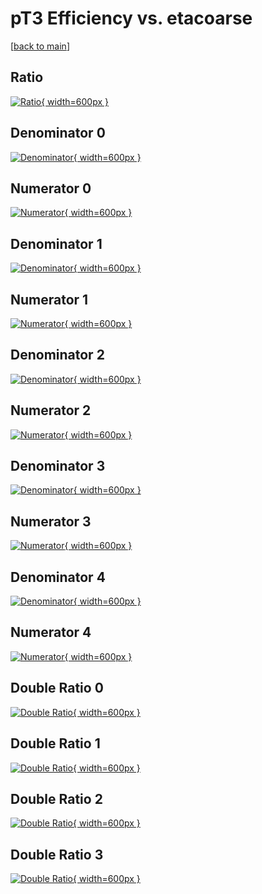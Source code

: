 # pT3 Efficiency vs. etacoarse

[[back to main](./)]



## Ratio

[![Ratio](../mtv/var/pT3_loweta_11_0_eff_etacoarse.png){ width=600px }](../mtv/var/pT3_loweta_11_0_eff_etacoarse.pdf)

## Denominator 0

[![Denominator](../mtv/den/pT3_loweta_11_0_eff_etacoarse_den0.png){ width=600px }](../mtv/den/pT3_loweta_11_0_eff_etacoarse_den0.pdf)

## Numerator 0

[![Numerator](../mtv/num/pT3_loweta_11_0_eff_etacoarse_num0.png){ width=600px }](../mtv/num/pT3_loweta_11_0_eff_etacoarse_num0.pdf)

## Denominator 1

[![Denominator](../mtv/den/pT3_loweta_11_0_eff_etacoarse_den1.png){ width=600px }](../mtv/den/pT3_loweta_11_0_eff_etacoarse_den1.pdf)

## Numerator 1

[![Numerator](../mtv/num/pT3_loweta_11_0_eff_etacoarse_num1.png){ width=600px }](../mtv/num/pT3_loweta_11_0_eff_etacoarse_num1.pdf)

## Denominator 2

[![Denominator](../mtv/den/pT3_loweta_11_0_eff_etacoarse_den2.png){ width=600px }](../mtv/den/pT3_loweta_11_0_eff_etacoarse_den2.pdf)

## Numerator 2

[![Numerator](../mtv/num/pT3_loweta_11_0_eff_etacoarse_num2.png){ width=600px }](../mtv/num/pT3_loweta_11_0_eff_etacoarse_num2.pdf)

## Denominator 3

[![Denominator](../mtv/den/pT3_loweta_11_0_eff_etacoarse_den3.png){ width=600px }](../mtv/den/pT3_loweta_11_0_eff_etacoarse_den3.pdf)

## Numerator 3

[![Numerator](../mtv/num/pT3_loweta_11_0_eff_etacoarse_num3.png){ width=600px }](../mtv/num/pT3_loweta_11_0_eff_etacoarse_num3.pdf)

## Denominator 4

[![Denominator](../mtv/den/pT3_loweta_11_0_eff_etacoarse_den4.png){ width=600px }](../mtv/den/pT3_loweta_11_0_eff_etacoarse_den4.pdf)

## Numerator 4

[![Numerator](../mtv/num/pT3_loweta_11_0_eff_etacoarse_num4.png){ width=600px }](../mtv/num/pT3_loweta_11_0_eff_etacoarse_num4.pdf)

## Double Ratio 0

[![Double Ratio](../mtv/ratio/pT3_loweta_11_0_eff_etacoarse_ratio0.png){ width=600px }](../mtv/ratio/pT3_loweta_11_0_eff_etacoarse_ratio0.pdf)

## Double Ratio 1

[![Double Ratio](../mtv/ratio/pT3_loweta_11_0_eff_etacoarse_ratio1.png){ width=600px }](../mtv/ratio/pT3_loweta_11_0_eff_etacoarse_ratio1.pdf)

## Double Ratio 2

[![Double Ratio](../mtv/ratio/pT3_loweta_11_0_eff_etacoarse_ratio2.png){ width=600px }](../mtv/ratio/pT3_loweta_11_0_eff_etacoarse_ratio2.pdf)

## Double Ratio 3

[![Double Ratio](../mtv/ratio/pT3_loweta_11_0_eff_etacoarse_ratio3.png){ width=600px }](../mtv/ratio/pT3_loweta_11_0_eff_etacoarse_ratio3.pdf)

